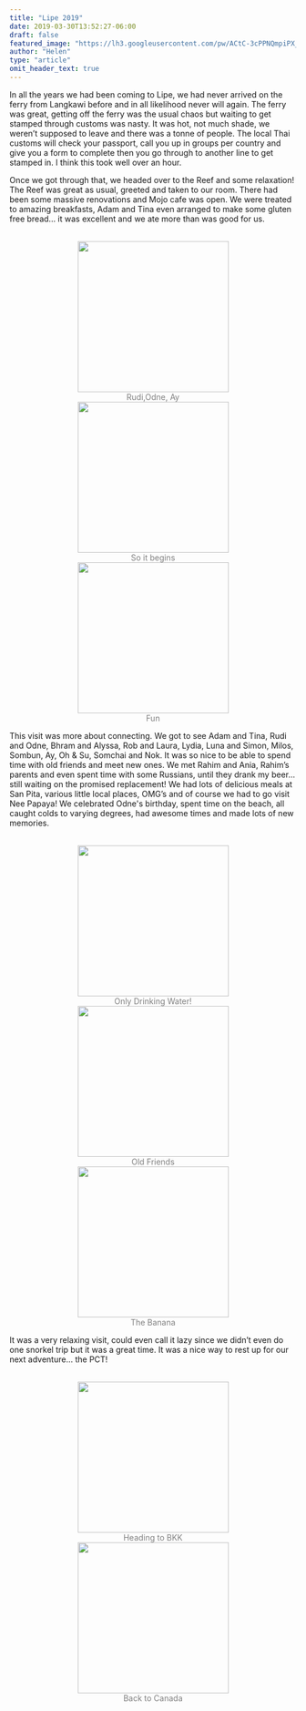 ```yaml
---
title: "Lipe 2019"
date: 2019-03-30T13:52:27-06:00
draft: false
featured_image: "https://lh3.googleusercontent.com/pw/ACtC-3cPPNQmpiPX_TFRPW6zdcrg57offyYFk0T1VJ1-4CcZ9D-PRS8C8u2snjgddsFRikYMMiW0VfytWr3mJMf9FhsC_JvcX5We1eV28fzu9p9UR4ZZYcbAzn0ARK9KefojjeE2_x7XKwmAChC9oNe1Kj9fpg=w1300-h975-no"
author: "Helen"
type: "article"
omit_header_text: true
---
```


In all the years we had been coming to Lipe, we had never arrived on the ferry from Langkawi before and in all likelihood never will again. The ferry was great, getting off the ferry was the usual chaos but waiting to get stamped through customs was nasty. It was hot, not much shade, we weren’t supposed to leave and there was a tonne of people. The local Thai customs will check your passport, call you up in groups per country and give you a form to complete then you go through to another line to get stamped in. I think this took well over an hour. 

Once we got through that, we headed over to the Reef and some relaxation! The Reef was great as usual, greeted and taken to our room. There had been some massive renovations and Mojo cafe was open. We were treated to amazing breakfasts, Adam and Tina even arranged to make some gluten free bread… it was excellent and we ate more than was good for us. 

</br>
<div style="text-align: center">
  <a style="display:inline-block;text-decoration:none;color: grey;" href="https://photos.google.com/share/AF1QipM98JxULF7ggxbR_jtzQ-yajmB9RBLUFDjcYCNumaJysKxZ86Jnq21tfoeoV4co-g/photo/AF1QipPSAusTpLILy12JzhkT7byH89TsViPPPPI6piah?key=aFlEaXByN1Z2Nk4tVHRWU0lDWVNlQTBTNDd2Mm9R" target="_blank"><img src="https://lh3.googleusercontent.com/pw/ACtC-3fnT1dOSbcq7wHGCWOox86HaaH0zM2XgbvoVej_Gq0uN_RTIt8fXDoCCIs7IclhO5b_gNE3Tfdh-ZYqxcluN5EEtzxNhc5vyyp9zhGA26ROOfMfcU0AFk1cEAJThyj0lHWLwsUyaYD4tNQpg_fzPp5W6Q=w265-no" width="265" /><div>Rudi,Odne, Ay</div></a>
  <a style="display:inline-block;text-decoration:none;color: grey;" href="https://photos.google.com/share/AF1QipM98JxULF7ggxbR_jtzQ-yajmB9RBLUFDjcYCNumaJysKxZ86Jnq21tfoeoV4co-g/photo/AF1QipP3ZQKXjTh49pm6-DfoH9pQpJof3CdLaId4pbZA?key=aFlEaXByN1Z2Nk4tVHRWU0lDWVNlQTBTNDd2Mm9R" target="_blank"><img src="https://lh3.googleusercontent.com/pw/ACtC-3c_D8GimzgCMXL0Kaws7xwoQ8sbsME8kEM03rZANk47R8l2ePyoYLRZ2LPFo7Xy_LT68LZlNqoyL-8hzAodptYgO9VcnHC4KwHGsKhJsj8b4HnMGW-d0V2bNAZ44Jf-74NgHU8Mjx3p8uaERZJ3l-fYwQ=w265-no" width="265" /><div>So it begins</div></a>
  <a style="display:inline-block;text-decoration:none;color: grey;" href="https://photos.google.com/share/AF1QipM98JxULF7ggxbR_jtzQ-yajmB9RBLUFDjcYCNumaJysKxZ86Jnq21tfoeoV4co-g/photo/AF1QipNQCDiqON4o2AXP6bcncLOAYoFWcnYN_WFcob8T?key=aFlEaXByN1Z2Nk4tVHRWU0lDWVNlQTBTNDd2Mm9R" target="_blank"><img src="https://lh3.googleusercontent.com/pw/ACtC-3fTQ3x_yB_3cHvX0M34dsSRVaNhUpKm5IBMNjAkwLLNGnOhXM9V0CG-_LMQQAFBFEapmOKpW8_j6nnUDlrjmo0aDQRil9VPrz8_Gi4t9qISW28VbBjb1Rxttzem9wsQk39916UstN40_KMjvr7MHIX8-w=w265-no" width="265" /><div> Fun</div></a>
</div>

This visit was more about connecting. We got to see Adam and Tina, Rudi and Odne, Bhram and Alyssa, Rob and Laura, Lydia, Luna and Simon, Milos, Sombun, Ay, Oh & Su, Somchai and Nok. It was so nice to be able to spend time with old friends and meet new ones. We met Rahim and Ania, Rahim’s parents and even spent time with some Russians, until they drank my beer… still waiting on the promised replacement! We had lots of delicious meals at San Pita, various little local places, OMG’s and of course we had to go visit Nee Papaya! We celebrated Odne's birthday, spent time on the beach, all caught colds to varying degrees, had awesome times and made lots of new memories. 

</br>
<div style="text-align: center">
  <a style="display:inline-block;text-decoration:none;color: grey;" href="https://photos.google.com/share/AF1QipM98JxULF7ggxbR_jtzQ-yajmB9RBLUFDjcYCNumaJysKxZ86Jnq21tfoeoV4co-g/photo/AF1QipM556Yows98fOyjMrN_tt3nakzUrq4ZrbuBnReg?key=aFlEaXByN1Z2Nk4tVHRWU0lDWVNlQTBTNDd2Mm9R" target="_blank"><img src="https://lh3.googleusercontent.com/pw/ACtC-3cyZAXysGP7QH84wYp4Izwy0NytpDY2dDQt4hGC6MBhIjJwpF0HyD77SiPv-KZ--WJ5RD0rBDimo-P8jGAbWiN0g9tgCSplmC4qFxJlYGzbOG9BdPkES7AzplhawHUwL8GBfSHXdlch2CuEdtlOzK48CQ=w265-no" width="265" /><div>Only Drinking Water!</div></a>
  <a style="display:inline-block;text-decoration:none;color: grey;" href="https://photos.google.com/share/AF1QipM98JxULF7ggxbR_jtzQ-yajmB9RBLUFDjcYCNumaJysKxZ86Jnq21tfoeoV4co-g/photo/AF1QipMd_0QmIz16nxwr8s-hA-FuL7fOZcrc5TVaRUQw?key=aFlEaXByN1Z2Nk4tVHRWU0lDWVNlQTBTNDd2Mm9R" target="_blank"><img src="https://lh3.googleusercontent.com/pw/ACtC-3dKEH39aQUPiwhKNe_GvrBjBZQC9PIJoIJKpeV2xglVo9TG8TfRFmWp5nVFt7wOzQcTIeYVrSbBblXTXHLwsQTcbSCynMjR_Dea6BntSnptmS-cNmjupZZtIo5uOJVKkeePMTcEI3SdmqJsf-6eWzyL4Q=w265-no" width="265" /><div>Old Friends</div></a>
  <a style="display:inline-block;text-decoration:none;color: grey;" href="https://photos.google.com/share/AF1QipM98JxULF7ggxbR_jtzQ-yajmB9RBLUFDjcYCNumaJysKxZ86Jnq21tfoeoV4co-g/photo/AF1QipPmkfgzeHDQPkS1xBThQqajxejRSAwyqweMlh60?key=aFlEaXByN1Z2Nk4tVHRWU0lDWVNlQTBTNDd2Mm9R" target="_blank"><img src="https://lh3.googleusercontent.com/pw/ACtC-3cAJa2XP9qrH9snEap-Fr0m0ZDjj8_IRfBTRSev_q5kxCFekradDhfqFHhh1l-IdYulknmBb6F3GsW_S8noEXc3BRKDUt4Lwuv2VnlAbEBT7PNquWda-jMsoajZ2hPdIkdqtWB2sTMXFxMLT1Wj6KQQ2A=w265-no" width="265" /><div>The Banana</div></a>
 </div>

It was a very relaxing visit, could even call it lazy since we didn’t even do one snorkel trip but it was a great time. It was a nice way to rest up for our next adventure… the PCT!

</br>
<div style="text-align: center">
  <a style="display:inline-block;text-decoration:none;color: grey;" href="https://photos.google.com/share/AF1QipM98JxULF7ggxbR_jtzQ-yajmB9RBLUFDjcYCNumaJysKxZ86Jnq21tfoeoV4co-g/photo/AF1QipP_1o1OcRExMbsAlSbr0ZyUCgABTSMcv0-5sYVi?key=aFlEaXByN1Z2Nk4tVHRWU0lDWVNlQTBTNDd2Mm9R" target="_blank"><img src="https://lh3.googleusercontent.com/pw/ACtC-3c-xSfHwT2y7D903Q-_cegsmiCLDzj7OsTyqziIS-Izj1PkqPMOUG7WIMfB0Tg5jIvOPV4tUXFOIBf30pyXXpqy3h5F1pDOFebNKRKZ2zb9lAn9JsXwrMhrD5XX-Y1tNTiaCguQ9Iob3q5zTxoQl6xxPw=w265-no" width="265" /><div>Heading to BKK</div></a>
  <a style="display:inline-block;text-decoration:none;color: grey;" href="https://photos.google.com/share/AF1QipM98JxULF7ggxbR_jtzQ-yajmB9RBLUFDjcYCNumaJysKxZ86Jnq21tfoeoV4co-g/photo/AF1QipO2YD1VSNjQzEkbyHnOqtLqlJiLRRp1upGgMURv?key=aFlEaXByN1Z2Nk4tVHRWU0lDWVNlQTBTNDd2Mm9R" target="_blank"><img src="https://lh3.googleusercontent.com/pw/ACtC-3fPGX1ZpCyW_TS-c-npqA9vuKaz8VqzNJLZ1g5eH4ek9ipSQ-3h6TysKQMz0hn50b4aZF4pKm5Xq--oc7BidhF87Qsagb-u7tGsBBjZWIjx4WXRM2XASFRq1f0miVBxxkJcKRYuzFWRLQaXGpdVpnzhtA=w265-no" width="265" /><div>Back to Canada</div></a>
</div>

